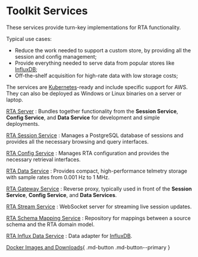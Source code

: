 # Toolkit Services

These services provide turn-key implementations for RTA functionality.

Typical use cases:

* Reduce the work needed to support a custom store, by providing all the session and config management;
* Provide everything needed to serve data from popular stores like [InfluxDB](https://www.influxdata.com/products/influxdb/);
* Off-the-shelf acquisition for high-rate data with low storage costs;

The services are [Kubernetes](https://kubernetes.io/)-ready and include specific support for AWS.  
They can also be deployed as Windows or Linux binaries on a server or laptop.


[RTA Server](rta-server/README.md)
: Bundles together functionality from the **Session Service**, **Config Service**, and **Data Service** for development and simple deployments.

[RTA Session Service](rta-sessionsvc/README.md)
: Manages a PostgreSQL database of sessions and provides all the necessary browsing and query interfaces.

[RTA Config Service](rta-configsvc/README.md)
: Manages RTA configuration and provides the necessary retrieval interfaces.

[RTA Data Service](rta-datasvc/README.md)
: Provides compact, high-performance telmetry storage with sample rates from 0.001 Hz to 1 MHz.

[RTA Gateway Service](rta-gatewaysvc/README.md)
: Reverse proxy, typically used in front of the **Session Service**, **Config Service**, and **Data Services**.

[RTA Stream Service](rta-streamsvc/README.md)
: WebSocket server for streaming live session updates.

[RTA Schema Mapping Service](rta-schemamappingsvc/README.md)
: Repository for mappings between a source schema and the RTA domain model.

[RTA Influx Data Service](rta-influxdatasvc/README.md)
: Data adapter for [InfluxDB](https://www.influxdata.com/products/influxdb/).

[Docker Images and Downloads](../downloads/services.md){ .md-button .md-button--primary }

